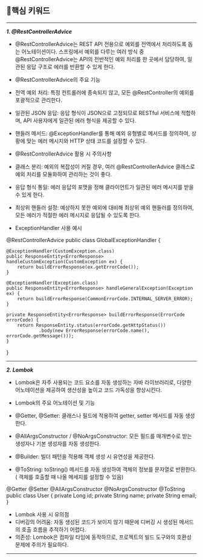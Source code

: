 ## 🎯핵심 키워드

---

***1.  @RestControllerAdvice***

- @RestControllerAdvice는 REST API 전용으로 예외를 전역에서 처리하도록 돕는 어노테이션이다. 스프링에서 예외를 다루는 여러 방식 중 @RestControllerAdvice는 API의 전반적인 예외 처리를 한 곳에서 담당하여, 일관된 응답 구조로 에러를 반환할 수 있게 한다.


- @RestControllerAdvice의 주요 기능
 - 전역 예외 처리: 특정 컨트롤러에 종속되지 않고, 모든 @RestController의 예외를 포괄적으로 관리한다.
 - 일관된 JSON 응답: 응답 형식이 JSON으로 고정되므로 RESTful 서비스에 적합하며, API 사용자에게 일관된 에러 형식을 제공할 수 있다.
 - 핸들러 메서드: @ExceptionHandler를 통해 예외 유형별로 메서드를 정의하여, 상황에 맞는 에러 메시지와 HTTP 상태 코드를 설정할 수 있다.


- @RestControllerAdvice 활용 시 주의사항
 - 클래스 분리: 예외의 복잡성이 커질 경우, 여러 @RestControllerAdvice 클래스로 예외 처리를 모듈화하여 관리하는 것이 좋다.
 - 응답 형식 통일: 에러 응답의 포맷을 정해 클라이언트가 일관된 에러 메시지를 받을 수 있게 한다.
 - 최상위 핸들러 설정: 예상하지 못한 예외에 대비해 최상위 예외 핸들러를 정의하여, 모든 에러가 적절한 에러 메시지로 응답될 수 있도록 한다.


- ExceptionHandler 사용 예시

@RestControllerAdvice
public class GlobalExceptionHandler {

    @ExceptionHandler(CustomException.class)
    public ResponseEntity<ErrorResponse> handleCustomException(CustomException ex) {
        return buildErrorResponse(ex.getErrorCode());
    }

    @ExceptionHandler(Exception.class)
    public ResponseEntity<ErrorResponse> handleGeneralException(Exception ex) {
        return buildErrorResponse(CommonErrorCode.INTERNAL_SERVER_ERROR);
    }

    private ResponseEntity<ErrorResponse> buildErrorResponse(ErrorCode errorCode) {
        return ResponseEntity.status(errorCode.getHttpStatus())
                .body(new ErrorResponse(errorCode.name(), errorCode.getMessage()));
    }
}


---


***2. Lombok***

- Lombok은 자주 사용되는 코드 요소를 자동 생성하는 자바 라이브러리로, 다양한 어노테이션을 제공하여 생산성을 높이고 코드 가독성을 향상시킨다.


- Lombok의 주요 어노테이션 및 기능
 - @Getter, @Setter: 클래스나 필드에 적용하여 getter, setter 메서드를 자동 생성한다.
 - @AllArgsConstructor / @NoArgsConstructor: 모든 필드를 매개변수로 받는 생성자나 기본 생성자를 자동 생성한다.
 - @Builder: 빌더 패턴을 적용해 객체 생성 시 유연성을 제공한다.
 - @ToString: toString() 메서드를 자동 생성하여 객체의 정보를 문자열로 반환한다. ( 객체를 호출할 때 나올 메세지를 설정할 수 있음)


@Getter
@Setter
@AllArgsConstructor
@NoArgsConstructor
@ToString
public class User {
    private Long id;
    private String name;
    private String email;
}


- Lombok 사용 시 유의점
 - 디버깅의 어려움: 자동 생성된 코드가 보이지 않기 때문에 디버깅 시 생성된 메서드의 호출 흐름을 추적하기 어렵다.
 - 의존성: Lombok은 컴파일 타임에 동작하므로, 프로젝트의 빌드 도구와의 호환성 문제에 주의가 필요하다.


---
